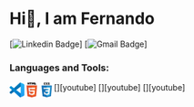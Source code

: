 # Hi👋, I am Fernando

[![Linkedin Badge](https://img.shields.io/badge/-LinkedIn-blue?style=flat&logo=Linkedin&logoColor=white&link=https://www.linkedin.com/in/fernando-castro-541414154/)]
[![Gmail Badge](https://img.shields.io/badge/-Gmail-c14438?style=flat&logo=Gmail&logoColor=white&link=mailto:fernando.castro10.master@gmail.com)]

### Languages and Tools:

[<img align="left" alt="Visual Studio Code" width="26px" src="https://raw.githubusercontent.com/github/explore/80688e429a7d4ef2fca1e82350fe8e3517d3494d/topics/visual-studio-code/visual-studio-code.png" />][youtube]
[<img align="left" alt="HTML5" width="26px" src="https://raw.githubusercontent.com/github/explore/80688e429a7d4ef2fca1e82350fe8e3517d3494d/topics/html/html.png" />][youtube]
[<img align="left" alt="CSS3" width="26px" src="https://raw.githubusercontent.com/github/explore/80688e429a7d4ef2fca1e82350fe8e3517d3494d/topics/css/css.png" />][youtube]
